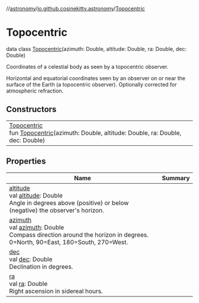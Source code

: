 //[astronomy](../../../index.md)/[io.github.cosinekitty.astronomy](../index.md)/[Topocentric](index.md)

# Topocentric

data class [Topocentric](index.md)(azimuth: Double, altitude: Double, ra: Double, dec: Double)

Coordinates of a celestial body as seen by a topocentric observer.

Horizontal and equatorial coordinates seen by an observer on or near the surface of the Earth (a topocentric observer). Optionally corrected for atmospheric refraction.

## Constructors

| | |
|---|---|
| [Topocentric](-topocentric.md)<br>fun [Topocentric](-topocentric.md)(azimuth: Double, altitude: Double, ra: Double, dec: Double) |

## Properties

| Name | Summary |
|---|---|
| [altitude](altitude.md)<br>val [altitude](altitude.md): Double<br>Angle in degrees above (positive) or below (negative) the observer's horizon. |
| [azimuth](azimuth.md)<br>val [azimuth](azimuth.md): Double<br>Compass direction around the horizon in degrees. 0=North, 90=East, 180=South, 270=West. |
| [dec](dec.md)<br>val [dec](dec.md): Double<br>Declination in degrees. |
| [ra](ra.md)<br>val [ra](ra.md): Double<br>Right ascension in sidereal hours. |
